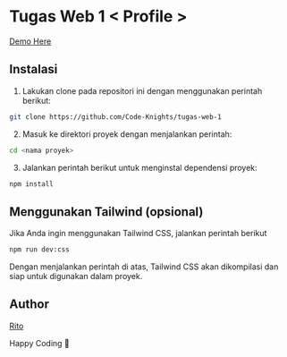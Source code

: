 # Tugas Web 1 < Profile > 

[Demo Here](https://riskiprayoga.netlify.app/) 

## Instalasi

1. Lakukan clone pada repositori ini dengan menggunakan perintah berikut:

```bash
git clone https://github.com/Code-Knights/tugas-web-1
```

2. Masuk ke direktori proyek dengan menjalankan perintah:

```bash
cd <nama proyek>
```

3. Jalankan perintah berikut untuk menginstal dependensi proyek:

```bash
npm install
```

## Menggunakan Tailwind (opsional)
Jika Anda ingin menggunakan Tailwind CSS, jalankan perintah berikut

```bash
npm run dev:css
```

Dengan menjalankan perintah di atas, Tailwind CSS akan dikompilasi dan siap untuk digunakan dalam proyek.

## Author
[Rito](https://github.com/buryne/)

Happy Coding 🚀
